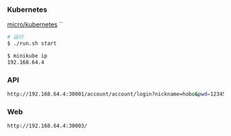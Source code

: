 ### Kubernetes
[micro/kubernetes](github.com/micro/kubernetes)
``
```bash
# 运行
$ ./run.sh start

$ minikube ip
192.168.64.4
```

### API
```bash
http://192.168.64.4:30001/account/account/login?nickname=hobo&pwd=123456
```

### Web
```bash
http://192.168.64.4:30003/
```